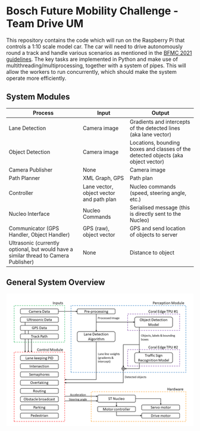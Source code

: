 # Bosch Future Mobility Challenge - Team Drive UM

This repository contains the code which will run on the Raspberry Pi that controls a 1:10 scale model car. The car will need to drive autonomously round a track and handle various scenarios as mentioned in the [BFMC 2021 guidelines](https://boschfuturemobility.com/wp-content/uploads/2020/12/BoschFutureMobilityChallenge_Regulations_2021.pdf). The key tasks are implemented in Python and make use of multithreading/multiprocessing, together with a system of pipes. This will allow the workers to run concurrently, which should make the system operate more efficiently.

## System Modules

| Process | Input | Output |
| ----------- | ----------- | ----------- |
| Lane Detection | Camera image | Gradients and intercepts of the detected lines (aka lane vector) |
| Object Detection | Camera image | Locations, bounding boxes and classes of the detected objects (aka object vector) |
| Camera Publisher | None | Camera image |
| Path Planner | XML Graph, GPS | Path plan |
| Controller | Lane vector, object vector and path plan | Nucleo commands (speed, steering angle, etc.) |
| Nucleo Interface | Nucleo Commands | Serialised message (this is directly sent to the Nucleo) |
| Communicator (GPS Handler, Object Handler) | GPS (raw), object vector | GPS and send location of objects to server |
| Ultrasonic (currently optional, but would have a similar thread to Camera Publisher) | None | Distance to object |

## General System Overview

![architecture](systemOverview.png)
